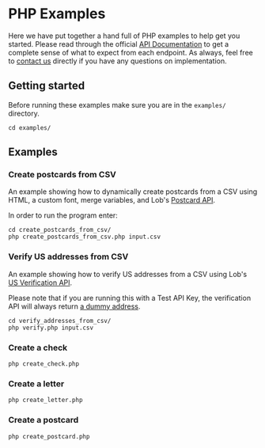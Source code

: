 # PHP Examples

Here we have put together a hand full of PHP examples to help get you started. Please read through the official [API Documentation](../README.md#api-documentation) to get a complete sense of what to expect from each endpoint. As always, feel free to [contact us](https://lob.com/support) directly if you have any questions on implementation.

## Getting started
Before running these examples make sure you are in the `examples/` directory.
```
cd examples/
```

## Examples

### Create postcards from CSV

An example showing how to dynamically create postcards from a CSV using HTML, a custom font, merge variables, and Lob's [Postcard API](https://lob.com/services/postcards).

In order to run the program enter:

```
cd create_postcards_from_csv/
php create_postcards_from_csv.php input.csv
```

### Verify US addresses from CSV

An example showing how to verify US addresses from a CSV using Lob's [US Verification API](https://lob.com/docs/php#us_verifications).

Please note that if you are running this with a Test API Key, the verification API will always return [a dummy address](https://lob.com/docs#us_verifications_create).

```
cd verify_addresses_from_csv/
php verify.php input.csv
```

### Create a check
```
php create_check.php
```

### Create a letter
```
php create_letter.php
```

### Create a postcard
```
php create_postcard.php
```

